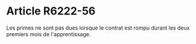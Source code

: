 # Article R6222-56

  
Les primes ne sont pas dues lorsque le contrat est rompu durant les deux premiers mois de l'apprentissage.